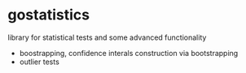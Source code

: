 # gostatistics
library for statistical tests and some advanced functionality
* boostrapping, confidence interals construction via bootstrapping
* outlier tests
